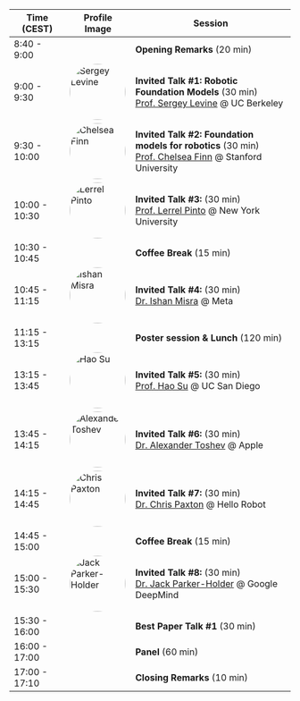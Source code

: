 | Time (CEST)   | Profile Image                                   | Session                                                                                     |
|---------------|-------------------------------------------------|---------------------------------------------------------------------------------------------|
| 8:40 - 9:00   |                                                 | **Opening Remarks** (20 min)                                                                |
| 9:00 - 9:30   | <img src="https://people.eecs.berkeley.edu/~svlevine/images/portrait_lab_small.png" style="border-radius: 50%; width: 100px; height: 100px;" alt="Sergey Levine"> | **Invited Talk #1: Robotic Foundation Models** (30 min)<br>[Prof. Sergey Levine](https://people.eecs.berkeley.edu/~svlevine/) @ UC Berkeley |
| 9:30 - 10:00  | <img src="https://ai.stanford.edu/~cbfinn/_files/sail_headshot_left_facing_crop.jpg" style="border-radius: 50%; width: 100px; height: 100px;" alt="Chelsea Finn"> | **Invited Talk #2: Foundation models for robotics** (30 min)<br>[Prof. Chelsea Finn](https://ai.stanford.edu/~cbfinn/) @ Stanford University       |
| 10:00 - 10:30 | <img src="https://www.lerrelpinto.com/authors/admin/avatar_hue8d07ca0a604049c1ab745a0189268df_377941_1000x1000_fill_q75_lanczos_center.jpg" style="border-radius: 50%; width: 100px; height: 100px;" alt="Lerrel Pinto"> | **Invited Talk #3:** (30 min)<br>[Prof. Lerrel Pinto](https://www.lerrelpinto.com/) @ New York University                                 |
| 10:30 - 10:45 |                                                 | **Coffee Break** (15 min)                                                                   |
| 10:45 - 11:15 | <img src="https://imisra.github.io/img/me-bos2.jpg" style="border-radius: 50%; width: 100px; height: 100px;" alt="Ishan Misra"> | **Invited Talk #4:** (30 min)<br>[Dr. Ishan Misra](https://imisra.github.io/) @ Meta                                                      |
| 11:15 - 13:15 |                                                 | **Poster session & Lunch** (120 min)                                                        |
| 13:15 - 13:45 | <img src="https://cseweb.ucsd.edu/~haosu/asset/images/head_new.jpg" style="border-radius: 50%; width: 100px; height: 100px;" alt="Hao Su"> | **Invited Talk #5:** (30 min)<br>[Prof. Hao Su](https://cseweb.ucsd.edu/~haosu/index.html) @ UC San Diego                    |
| 13:45 - 14:15 | <img src="https://lh3.googleusercontent.com/40AYDiPrVKqlrMSpDt93iRTSUGfQJ0hgBtHJCn1mE1fjegx7Xe6LpuM3AROm35B9_jj_RYBg0v9JZjdwLYuYzodOPlYPZEbStU2OMTwe-WmDagI0=w1280" style="border-radius: 50%; width: 100px; height: 100px;" alt="Alexander Toshev"> | **Invited Talk #6:** (30 min)<br>[Dr. Alexander Toshev](https://sites.google.com/view/alextoshev) @ Apple                                    |
| 14:15 - 14:45 | <img src="https://cpaxton.github.io/images/chris_and_amy.jpeg" style="border-radius: 50%; width: 100px; height: 100px;" alt="Chris Paxton"> | **Invited Talk #7:** (30 min)<br>[Dr. Chris Paxton](https://cpaxton.github.io/about/) @ Hello Robot           |
| 14:45 - 15:00 |                                                 | **Coffee Break** (15 min)                                                                   |
| 15:00 - 15:30 | <img src="https://jparkerholder.github.io/img/jack+doris.png" style="border-radius: 50%; width: 100px; height: 100px;" alt="Jack Parker-Holder"> | **Invited Talk #8:** (30 min)<br>[Dr. Jack Parker-Holder](https://jparkerholder.github.io/) @ Google DeepMind                          |
| 15:30 - 16:00 |                                                 | **Best Paper Talk #1** (30 min)                                                             |
| 16:00 - 17:00 |                                                 | **Panel** (60 min)                                                                          |
| 17:00 - 17:10 |                                                 | **Closing Remarks** (10 min)   
